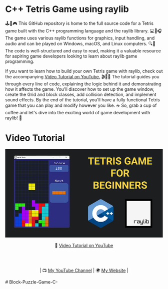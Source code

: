 # C++ Tetris Game using raylib

🕹️🐍🎮 This GitHub repository is home to the full source code for a Tetris game built with the C++ programming language and the raylib library. 💻🎨🎧 The game uses various raylib functions for graphics, input handling, and audio and can be played on Windows, macOS, and Linux computers. 🔍📖 The code is well-structured and easy to read, making it a valuable resource for aspiring game developers looking to learn about raylib game programming.

If you want to learn how to build your own Tetris game with raylib, check out the accompanying <a href="https://youtu.be/wVYKG_ch4yM">Video Tutorial on YouTube.</a> 🎬👨‍💻 The tutorial guides you through every line of code, explaining the logic behind it and demonstrating how it affects the game. You'll discover how to set up the game window, create the Grid and block classes, add collision detection, and implement sound effects. By the end of the tutorial, you'll have a fully functional Tetris game that you can play and modify however you like. ☕ So, grab a cup of coffee and let's dive into the exciting world of game development with raylib! 🚀

# Video Tutorial

<p align="center">
  <img src="preview.jpg" alt="" width="960">
</p>

<p align="center">
🎥 <a href="https://youtu.be/wVYKG_ch4yM">Video Tutorial on YouTube</a>
</p>

<br>
<br>
<p align="center">
| 📺 <a href="https://www.youtube.com/channel/UC3ivOTE5EgpmF2DHLBmWIWg">My YouTube Channel</a>
| 🌍 <a href="http://www.programmingwithnick.com">My Website</a> | <br>
</p>
#   B l o c k - P u z z l e - G a m e - C - 
 
 